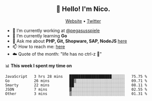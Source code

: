 <h2 align="center">👋 Hello! I'm Nico.</h2>
<p align="center">
  <a href="https://gruselhaus.com">Website</a> •
  <a href="https://twitter.com/NicoFinkernagel">Twitter</a>
</p>


- 🔭 I’m currently working at [@pegasusspiele](https://github.com/pegasusspiele)
- 🌱 I’m currently learning **Go**
- 💬 Ask me about **PHP, Git, Shopware, SAP, NodeJS** [here](https://github.com/gruselhaus/gruselhaus/issues)
- 📫 How to reach me: [here](https://github.com/gruselhaus/gruselhaus/issues)
- ☁️ Quote of the month: "life has no ctrl-z 🌴"

📊 **This week I spent my time on**
<!--START_SECTION:waka-->
```text
JavaScript   3 hrs 28 mins   ███████████████████░░░░░░   75.75 % 
Go           26 mins         ██▒░░░░░░░░░░░░░░░░░░░░░░   09.71 % 
Smarty       22 mins         ██░░░░░░░░░░░░░░░░░░░░░░░   08.11 % 
JSON         7 mins          ▓░░░░░░░░░░░░░░░░░░░░░░░░   02.55 % 
Other        3 mins          ▒░░░░░░░░░░░░░░░░░░░░░░░░   01.31 % 
```
<!--END_SECTION:waka-->
